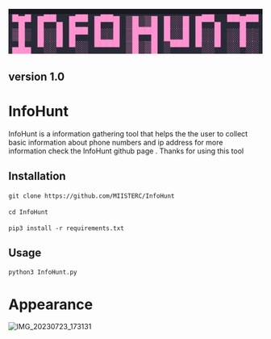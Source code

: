 ![Alt text](https://github.com/MIISTERC/InfoHunt/blob/main/IMG_20230723_143254.jpg "InfoHunt")
## version 1.0
# InfoHunt
InfoHunt is a information gathering tool that helps the the user to collect basic information about phone numbers and ip address for more information check the InfoHunt github page . Thanks for using this tool
## Installation
```
git clone https://github.com/MIISTERC/InfoHunt

cd InfoHunt

pip3 install -r requirements.txt

```
## Usage
```
python3 InfoHunt.py

```
# Appearance

![IMG_20230723_173131](https://github.com/MIISTERC/InfoHunt/assets/130668957/60ec93be-dd75-43c9-817c-5aad84a50d78)


